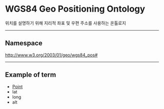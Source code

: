 # WGS84 Geo Positioning Ontology

위치를 설명하기 위해 지리적 좌표 및 우편 주소를 사용하는 온톨로지

---
## Namespace

http://www.w3.org/2003/01/geo/wgs84_pos#

---

## Example of term

- [Point]()
- lat
- long
- alt